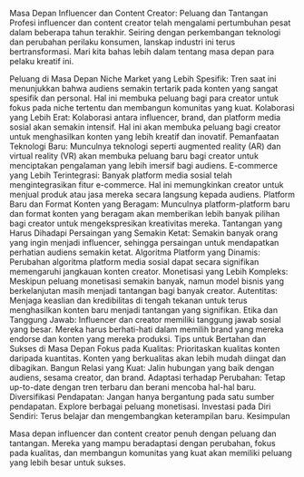 

Masa Depan Influencer dan Content Creator: Peluang dan Tantangan
Profesi influencer dan content creator telah mengalami pertumbuhan pesat dalam beberapa tahun terakhir. Seiring dengan perkembangan teknologi dan perubahan perilaku konsumen, lanskap industri ini terus bertransformasi. Mari kita bahas lebih dalam tentang masa depan para pelaku kreatif ini.

Peluang di Masa Depan
Niche Market yang Lebih Spesifik: Tren saat ini menunjukkan bahwa audiens semakin tertarik pada konten yang sangat spesifik dan personal. Hal ini membuka peluang bagi para creator untuk fokus pada niche tertentu dan membangun komunitas yang kuat.
Kolaborasi yang Lebih Erat: Kolaborasi antara influencer, brand, dan platform media sosial akan semakin intensif. Hal ini akan membuka peluang bagi creator untuk menghasilkan konten yang lebih kreatif dan inovatif.
Pemanfaatan Teknologi Baru: Munculnya teknologi seperti augmented reality (AR) dan virtual reality (VR) akan membuka peluang baru bagi creator untuk menciptakan pengalaman yang lebih imersif bagi audiens.
E-commerce yang Lebih Terintegrasi: Banyak platform media sosial telah mengintegrasikan fitur e-commerce. Hal ini memungkinkan creator untuk menjual produk atau jasa mereka secara langsung kepada audiens.
Platform Baru dan Format Konten yang Beragam: Munculnya platform-platform baru dan format konten yang beragam akan memberikan lebih banyak pilihan bagi creator untuk mengekspresikan kreativitas mereka.
Tantangan yang Harus Dihadapi
Persaingan yang Semakin Ketat: Semakin banyak orang yang ingin menjadi influencer, sehingga persaingan untuk mendapatkan perhatian audiens semakin ketat.
Algoritma Platform yang Dinamis: Perubahan algoritma platform media sosial dapat secara signifikan memengaruhi jangkauan konten creator.
Monetisasi yang Lebih Kompleks: Meskipun peluang monetisasi semakin banyak, namun model bisnis yang berkelanjutan masih menjadi tantangan bagi banyak creator.
Autentitas: Menjaga keaslian dan kredibilitas di tengah tekanan untuk terus menghasilkan konten baru menjadi tantangan yang signifikan.
Etika dan Tanggung Jawab: Influencer dan creator memiliki tanggung jawab sosial yang besar. Mereka harus berhati-hati dalam memilih brand yang mereka endorse dan konten yang mereka produksi.
Tips untuk Bertahan dan Sukses di Masa Depan
Fokus pada Kualitas: Prioritaskan kualitas konten daripada kuantitas. Konten yang berkualitas akan lebih mudah diingat dan dibagikan.
Bangun Relasi yang Kuat: Jalin hubungan yang baik dengan audiens, sesama creator, dan brand.
Adaptasi terhadap Perubahan: Tetap up-to-date dengan tren terbaru dan berani mencoba hal-hal baru.
Diversifikasi Pendapatan: Jangan hanya bergantung pada satu sumber pendapatan. Explore berbagai peluang monetisasi.
Investasi pada Diri Sendiri: Terus belajar dan mengembangkan keterampilan baru.
Kesimpulan

Masa depan influencer dan content creator penuh dengan peluang dan tantangan. Mereka yang mampu beradaptasi dengan perubahan, fokus pada kualitas, dan membangun komunitas yang kuat akan memiliki peluang yang lebih besar untuk sukses.